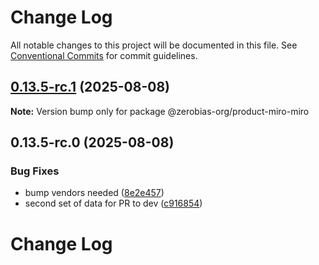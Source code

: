 # Change Log

All notable changes to this project will be documented in this file.
See [Conventional Commits](https://conventionalcommits.org) for commit guidelines.

## [0.13.5-rc.1](https://github.com/zerobias-org/product/compare/@zerobias-org/product-miro-miro@0.13.5-rc.0...@zerobias-org/product-miro-miro@0.13.5-rc.1) (2025-08-08)

**Note:** Version bump only for package @zerobias-org/product-miro-miro





## 0.13.5-rc.0 (2025-08-08)


### Bug Fixes

* bump vendors needed ([8e2e457](https://github.com/zerobias-org/product/commit/8e2e457e0b5d7141a05e8f2c178bc2854f2b7178))
* second set of data for PR to dev ([c916854](https://github.com/zerobias-org/product/commit/c916854bcf229b1c2042ffdea18472d66a061aaf))





# Change Log
